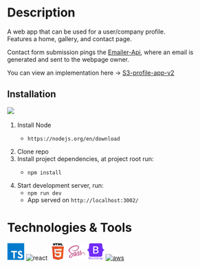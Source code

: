 # Description
A web app that can be used for a user/company profile. </br>
Features a home, gallery, and contact page. </br>

Contact form submission pings the [Emailer-Api](https://github.com/fceja/emailer_api), where an email is generated and sent to the webpage owner.

You can view an implementation here -> [S3-profile-app-v2](http://dev.client.profile-app-v2.s3-website-us-west-1.amazonaws.com/)


## Installation
![](https://img.shields.io/badge/OS-Linux%20%7C%20MacOS%20%7C%20Windows-eaeaea)

1. Install Node
   - ```
     https://nodejs.org/en/download
     ```
2. Clone repo
3. Install project dependencies, at project root run:
   - ```
     npm install
     ```
4. Start development server, run:
   - ```npm run dev```
   - App served on ```http://localhost:3002/```

# Technologies & Tools
<p>
  <a
    href="https://www.typescriptlang.org/"
    target="_blank"
    rel="noreferrer"
    style="text-decoration:none"
  >
    <img
      src="https://raw.githubusercontent.com/devicons/devicon/master/icons/typescript/typescript-original.svg"
      alt="typescript"
      width="40"
      height="40"
    /></a>
  <a href="https://react.dev/" target="_blank" rel="noreferrer" style="text-decoration:none">
    <img
      src="https://cdn.jsdelivr.net/gh/devicons/devicon/icons/react/react-original.svg"
      alt="react"
      width="40"
      height="40"
    /></a>
  <a href="https://www.w3.org/html/" target="_blank" rel="noreferrer">
    <img
      src="https://raw.githubusercontent.com/devicons/devicon/master/icons/html5/html5-original-wordmark.svg"
      alt="html5"
      width="40"
      height="40"
    /></a>
  <a href="https://sass-lang.com" target="_blank" rel="noreferrer">
    <img
      src="https://raw.githubusercontent.com/devicons/devicon/master/icons/sass/sass-original.svg"
      alt="sass"
      width="40"
      height="40"
    /></a>
  <a href="https://getbootstrap.com" target="_blank" rel="noreferrer">
    <img
      src="https://raw.githubusercontent.com/devicons/devicon/master/icons/bootstrap/bootstrap-plain-wordmark.svg"
      alt="bootstrap"
      width="40"
      height="40"
    /></a>
  <a href="https://aws.amazon.com/" target="_blank" rel="noreferrer">
    <img
      src="https://cdn.jsdelivr.net/gh/devicons/devicon/icons/amazonwebservices/amazonwebservices-plain-wordmark.svg"
      alt="aws"
      width="40"
      height="40"
    /></a>
</p>
